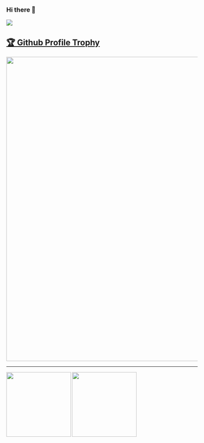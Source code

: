 ### Hi there 👋 

![](https://hits.seeyoufarm.com/api/count/incr/badge.svg?url=https%3A%2F%2Fgithub.com%2Flf7817%2Fhit-counter&count_bg=%236493e9&title_bg=%23606060&icon=iconify.svg&icon_color=%23E7E7E7&title=Visitors&edge_flat=false)

<!--
**lf7817/lf7817** is a ✨ _special_ ✨ repository because its `README.md` (this file) appears on your GitHub profile.

Here are some ideas to get you started:

- 🔭 I’m currently working on ...
- 🌱 I’m currently learning ...
- 👯 I’m looking to collaborate on ...
- 🤔 I’m looking for help with ...
- 💬 Ask me about ...
- 📫 How to reach me: ...
- 😄 Pronouns: ...
- ⚡ Fun fact: ...
-->

<a href="https://github.com/ryo-ma/github-profile-trophy"><h2>🏆 Github Profile Trophy</h2></a>
<a href="https://github.com/ryo-ma/github-profile-trophy">
  <img width=800 src="https://github-profile-trophy.vercel.app/?username=lf7817&column=8&theme=gruvbox&no-frame=true"/>
</a>


---

<div>
  <img height="170" align="left" src="https://github-readme-stats.vercel.app/api?username=lf7817&count_private=true&include_all_commits=true" />
  <img height="170" src="https://github-readme-stats.vercel.app/api/top-langs/?username=lf7817&layout=compact" />
</div>


